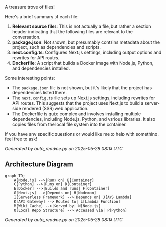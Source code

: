 A treasure trove of files!

Here's a brief summary of each file:

1. **Relevant source files**: This is not actually a file, but rather a section header indicating that the following files are relevant to the conversation.
2. **package.json**: Not shown, but presumably contains metadata about the project, such as dependencies and scripts.
3. **next.config.ts**: Configures Next.js settings, including output options and rewrites for API routes.
4. **Dockerfile**: A script that builds a Docker image with Node.js, Python, and dependencies installed.

Some interesting points:

* The `package.json` file is not shown, but it's likely that the project has dependencies listed there.
* The `next.config.ts` file sets up Next.js settings, including rewrites for API routes. This suggests that the project uses Next.js to build a server-side rendered (SSR) web application.
* The Dockerfile is quite complex and involves installing multiple dependencies, including Node.js, Python, and various libraries. It also copies files from the local file system into the container.

If you have any specific questions or would like me to help with something, feel free to ask!

_Generated by auto_readme.py on 2025-05-28 08:18 UTC_

## Architecture Diagram

```mermaid
graph TD;
    A[Node.js] -->|Runs on| B[Container]
    C[Python] -->|Runs on| D[Container]
    E[Docker] -->|Builds and runs| F[Container]
    G[Next.js] -->|Depends on| H[Nodemon]
    I[Serverless Framework] -->|Depends on| J[AWS Lambda]
    K[API Gateway] -->|Routes to| L[Lambda Function]
    M[Wiki Cache] -->|Served by| N[Node.js]
    O[Local Repo Structure] -->|Accessed via| P[Python]
```

_Generated by auto_readme.py on 2025-05-28 08:18 UTC_
